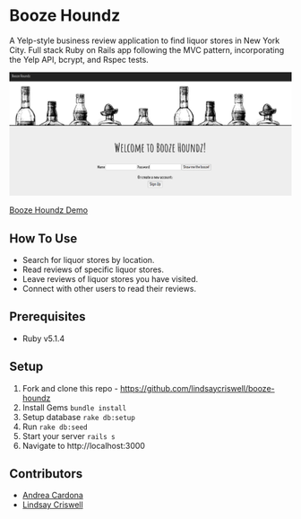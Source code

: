 # Booze Houndz

A Yelp-style business review application to find liquor stores in New York City. Full stack Ruby on Rails app following the MVC pattern, incorporating the Yelp API, bcrypt, and Rspec tests.

![homepage](booze-houndz-homepage.png)

[Booze Houndz Demo](https://www.youtube.com/watch?v=v3OBvErbMd4)

## How To Use

* Search for liquor stores by location.
* Read reviews of specific liquor stores.
* Leave reviews of liquor stores you have visited.
* Connect with other users to read their reviews.

## Prerequisites

* Ruby v5.1.4

## Setup

1.  Fork and clone this repo - https://github.com/lindsaycriswell/booze-houndz
2.  Install Gems `bundle install`
3.  Setup database `rake db:setup`
4.  Run `rake db:seed`
5.  Start your server `rails s`
6.  Navigate to http://localhost:3000

## Contributors

* [Andrea Cardona](https://github.com/andreancardona)
* [Lindsay Criswell](https://github.com/lindsaycriswell)
